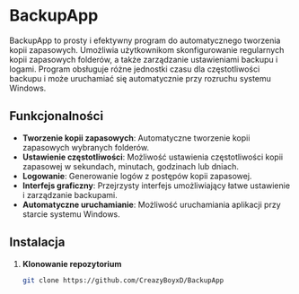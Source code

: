 # BackupApp

BackupApp to prosty i efektywny program do automatycznego tworzenia kopii zapasowych. Umożliwia użytkownikom skonfigurowanie regularnych kopii zapasowych folderów, a także zarządzanie ustawieniami backupu i logami. Program obsługuje różne jednostki czasu dla częstotliwości backupu i może uruchamiać się automatycznie przy rozruchu systemu Windows.

## Funkcjonalności

- **Tworzenie kopii zapasowych**: Automatyczne tworzenie kopii zapasowych wybranych folderów.
- **Ustawienie częstotliwości**: Możliwość ustawienia częstotliwości kopii zapasowej w sekundach, minutach, godzinach lub dniach.
- **Logowanie**: Generowanie logów z postępów kopii zapasowej.
- **Interfejs graficzny**: Przejrzysty interfejs umożliwiający łatwe ustawienie i zarządzanie backupami.
- **Automatyczne uruchamianie**: Możliwość uruchamiania aplikacji przy starcie systemu Windows.

## Instalacja

1. **Klonowanie repozytorium**

   ```bash
   git clone https://github.com/CreazyBoyxD/BackupApp
